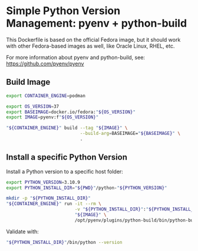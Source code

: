 # Simple Python Version Management: pyenv + python-build

This Dockerfile is based on the official Fedora image, but it should work with other Fedora-based images as well, like Oracle Linux, RHEL, etc.

For more information about pyenv and python-build, see: <https://github.com/pyenv/pyenv>

## Build Image

```bash
export CONTAINER_ENGINE=podman

export OS_VERSION=37
export BASEIMAGE=docker.io/fedora:"${OS_VERSION}"
export IMAGE=pyenv:f"${OS_VERSION}"
```

```bash
"${CONTAINER_ENGINE}" build --tag "${IMAGE}" \
                            --build-arg=BASEIMAGE="${BASEIMAGE}" \
                            .
```

## Install a specific Python Version

Install a Python version to a specific host folder:

```bash
export PYTHON_VERSION=3.10.9
export PYTHON_INSTALL_DIR="${PWD}"/python-"${PYTHON_VERSION}"
```

```bash
mkdir -p "${PYTHON_INSTALL_DIR}"
"${CONTAINER_ENGINE}" run -it --rm \
                          -v "${PYTHON_INSTALL_DIR}":"${PYTHON_INSTALL_DIR}" \
                          "${IMAGE}" \
                          /opt/pyenv/plugins/python-build/bin/python-build "${PYTHON_VERSION}" "${PYTHON_INSTALL_DIR}"
```

Validate with:

```bash
"${PYTHON_INSTALL_DIR}"/bin/python --version
```
